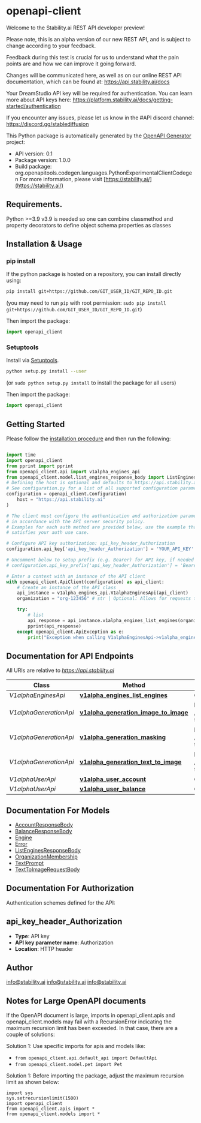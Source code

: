 # openapi-client
Welcome to the Stability.ai REST API developer preview!

Please note, this is an alpha version of our new REST API, and is subject to change according to
your feedback.

Feedback during this test is crucial for us to understand what the pain points are and how we can
improve it going forward.

Changes will be communicated here, as well as on our online REST API documentation, which can be
found at: https://api.stability.ai/docs

Your DreamStudio API key will be required for authentication. You can learn more about API keys
here: https://platform.stability.ai/docs/getting-started/authentication

If you encounter any issues, please let us know in the #API discord channel:
https://discord.gg/stablediffusion


This Python package is automatically generated by the [OpenAPI Generator](https://openapi-generator.tech) project:

- API version: 0.1
- Package version: 1.0.0
- Build package: org.openapitools.codegen.languages.PythonExperimentalClientCodegen
For more information, please visit [https://stability.ai/](https://stability.ai/)

## Requirements.

Python &gt;&#x3D;3.9
v3.9 is needed so one can combine classmethod and property decorators to define
object schema properties as classes

## Installation & Usage
### pip install

If the python package is hosted on a repository, you can install directly using:

```sh
pip install git+https://github.com/GIT_USER_ID/GIT_REPO_ID.git
```
(you may need to run `pip` with root permission: `sudo pip install git+https://github.com/GIT_USER_ID/GIT_REPO_ID.git`)

Then import the package:
```python
import openapi_client
```

### Setuptools

Install via [Setuptools](http://pypi.python.org/pypi/setuptools).

```sh
python setup.py install --user
```
(or `sudo python setup.py install` to install the package for all users)

Then import the package:
```python
import openapi_client
```

## Getting Started

Please follow the [installation procedure](#installation--usage) and then run the following:

```python

import time
import openapi_client
from pprint import pprint
from openapi_client.api import v1alpha_engines_api
from openapi_client.model.list_engines_response_body import ListEnginesResponseBody
# Defining the host is optional and defaults to https://api.stability.ai
# See configuration.py for a list of all supported configuration parameters.
configuration = openapi_client.Configuration(
    host = "https://api.stability.ai"
)

# The client must configure the authentication and authorization parameters
# in accordance with the API server security policy.
# Examples for each auth method are provided below, use the example that
# satisfies your auth use case.

# Configure API key authorization: api_key_header_Authorization
configuration.api_key['api_key_header_Authorization'] = 'YOUR_API_KEY'

# Uncomment below to setup prefix (e.g. Bearer) for API key, if needed
# configuration.api_key_prefix['api_key_header_Authorization'] = 'Bearer'

# Enter a context with an instance of the API client
with openapi_client.ApiClient(configuration) as api_client:
    # Create an instance of the API class
    api_instance = v1alpha_engines_api.V1alphaEnginesApi(api_client)
    organization = "org-123456" # str | Optional: Allows for requests to be scoped to an organization other than the user's default.  If not provided, the user's default organization will be used. (optional)

    try:
        # list
        api_response = api_instance.v1alpha_engines_list_engines(organization=organization)
        pprint(api_response)
    except openapi_client.ApiException as e:
        print("Exception when calling V1alphaEnginesApi->v1alpha_engines_list_engines: %s\n" % e)
```

## Documentation for API Endpoints

All URIs are relative to *https://api.stability.ai*

Class | Method | HTTP request | Description
------------ | ------------- | ------------- | -------------
*V1alphaEnginesApi* | [**v1alpha_engines_list_engines**](docs/V1alphaEnginesApi.md#v1alpha_engines_list_engines) | **GET** /v1alpha/engines/list | list
*V1alphaGenerationApi* | [**v1alpha_generation_image_to_image**](docs/V1alphaGenerationApi.md#v1alpha_generation_image_to_image) | **POST** /v1alpha/generation/{engine_id}/image-to-image | image-to-image
*V1alphaGenerationApi* | [**v1alpha_generation_masking**](docs/V1alphaGenerationApi.md#v1alpha_generation_masking) | **POST** /v1alpha/generation/{engine_id}/image-to-image/masking | image-to-image/masking
*V1alphaGenerationApi* | [**v1alpha_generation_text_to_image**](docs/V1alphaGenerationApi.md#v1alpha_generation_text_to_image) | **POST** /v1alpha/generation/{engine_id}/text-to-image | text-to-image
*V1alphaUserApi* | [**v1alpha_user_account**](docs/V1alphaUserApi.md#v1alpha_user_account) | **GET** /v1alpha/user/account | account
*V1alphaUserApi* | [**v1alpha_user_balance**](docs/V1alphaUserApi.md#v1alpha_user_balance) | **GET** /v1alpha/user/balance | balance

## Documentation For Models

 - [AccountResponseBody](docs/AccountResponseBody.md)
 - [BalanceResponseBody](docs/BalanceResponseBody.md)
 - [Engine](docs/Engine.md)
 - [Error](docs/Error.md)
 - [ListEnginesResponseBody](docs/ListEnginesResponseBody.md)
 - [OrganizationMembership](docs/OrganizationMembership.md)
 - [TextPrompt](docs/TextPrompt.md)
 - [TextToImageRequestBody](docs/TextToImageRequestBody.md)

## Documentation For Authorization

 Authentication schemes defined for the API:
## api_key_header_Authorization

- **Type**: API key
- **API key parameter name**: Authorization
- **Location**: HTTP header


## Author

info@stability.ai
info@stability.ai
info@stability.ai

## Notes for Large OpenAPI documents
If the OpenAPI document is large, imports in openapi_client.apis and openapi_client.models may fail with a
RecursionError indicating the maximum recursion limit has been exceeded. In that case, there are a couple of solutions:

Solution 1:
Use specific imports for apis and models like:
- `from openapi_client.api.default_api import DefaultApi`
- `from openapi_client.model.pet import Pet`

Solution 1:
Before importing the package, adjust the maximum recursion limit as shown below:
```
import sys
sys.setrecursionlimit(1500)
import openapi_client
from openapi_client.apis import *
from openapi_client.models import *
```
